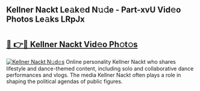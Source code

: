 ## Kellner Nackt Le𝚊k𝚎d N𝚞𝚍e - Part-xvU Vid𝚎o Photos Le𝚊ks LRpJx

# <h2><a href="http://fb672j.evod.top/?m=Kellner+Nackt">🔗 👉🔴 Kellner Nackt Vid𝚎o Ph𝚘t𝚘s</a></h2>

[![Kellner Nackt N𝚞d𝚎s](https://i.imgur.com/8V9OHl7.gif)](http://fb672j.evod.top/?m=Kellner+Nackt)
Online personality Kellner Nackt who shares lifestyle and dance-themed content, including solo and collaborative dance performances and vlogs. The media Kellner Nackt often plays a role in shaping the political agendas of public figures. 
